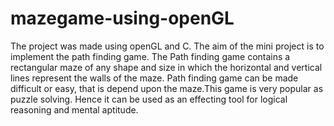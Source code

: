 # mazegame-using-openGL
The project was made using openGL and C. 
The aim of the mini project is to implement the path finding game.
The Path finding game contains a rectangular maze of any shape and size in which the horizontal and vertical lines represent the walls of the maze. Path finding game can be made difficult or easy, that is depend upon the maze.This game is very popular as puzzle solving. Hence it can be used as an effecting tool for logical reasoning and mental aptitude.
